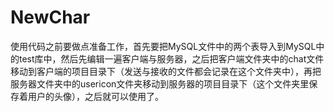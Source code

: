 # NewChar
使用代码之前要做点准备工作，首先要把MySQL文件中的两个表导入到MySQL中的test库中，然后先编辑一遍客户端与服务器，之后把客户端文件夹中的chat文件移动到客户端的项目目录下（发送与接收的文件都会记录在这个文件夹中），再把服务器文件夹中的usericon文件夹移动到服务器的项目目录下（这个文件夹里保存着用户的头像），之后就可以使用了。
